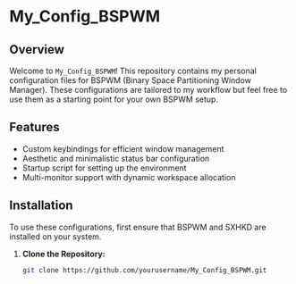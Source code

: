 # My_Config_BSPWM

## Overview
Welcome to `My_Config_BSPWM`! This repository contains my personal configuration files for BSPWM (Binary Space Partitioning Window Manager). These configurations are tailored to my workflow but feel free to use them as a starting point for your own BSPWM setup.

## Features
- Custom keybindings for efficient window management
- Aesthetic and minimalistic status bar configuration
- Startup script for setting up the environment
- Multi-monitor support with dynamic workspace allocation

## Installation
To use these configurations, first ensure that BSPWM and SXHKD are installed on your system.

1. **Clone the Repository:**
   ```bash
   git clone https://github.com/yourusername/My_Config_BSPWM.git
